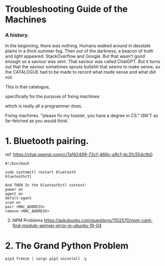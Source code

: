 # Troubleshooting Guide of the Machines

### A history.
In the beginning, there was nothing. Humans walked around in desolate plains in a thick summer fog. Then out of the darkness, a beacon of truth and light appeared. StackOverflow and Google. But that wasn't good enough so a saviour was sent. That saviour was called ChatGPT. But it turns out that the saviour sometimes spouts bullshit that seems to make sense, so the CATALOGUE had to be made to record what made sense and what did not.

This is that catalogue,

specifically for the purpose of fixing machines

which is really all a programmer does.

Fixing machines. "please fix my toaster, you have a degree in CS." ISN'T as far-fetched as you would think.

# 1. Bluetooth pairing.
ref. https://chat.openai.com/c/7a192499-72cf-466c-a9cf-dc31c554cfb0

```
#!/bin/bash

sudo systemctl restart bluetooth
bluetoothctl

And THEN In the bluetoothctl context:
power on
agent on
defalt-agent
scan on
pair <MAC_ADDRESS>
remove <MAC_ADDRESS>

```

2. NPM Problems
https://askubuntu.com/questions/1152570/npm-cant-find-module-semver-error-in-ubuntu-19-04 



# 2. The Grand Python Problem

``` pip3 freeze | xargs pip3 uninstall -y ```

